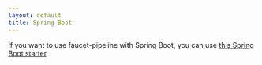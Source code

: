 ```yaml
---
layout: default
title: Spring Boot
---
```


If you want to use faucet-pipeline with Spring Boot, you can use [this Spring
Boot
starter](https://github.com/faucet-pipeline/faucet-pipeline-spring-boot-starter).

